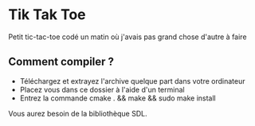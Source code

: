 Tik Tak Toe
===========

Petit tic-tac-toe codé un matin où j'avais pas grand chose d'autre à faire

## Comment compiler ?

- Téléchargez et extrayez l'archive quelque part dans votre ordinateur
- Placez vous dans ce dossier à l'aide d'un terminal
- Entrez la commande cmake . && make && sudo make install

Vous aurez besoin de la bibliothèque SDL.
